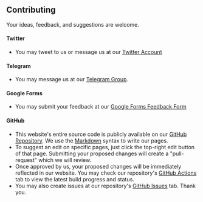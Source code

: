 ## Contributing

Your ideas, feedback, and suggestions are welcome.

#### Twitter

- You may tweet to us or message us at our [Twitter Account](https://twitter.com/ventureindexco)

#### Telegram

- You may message us at our [Telegram Group](https://t.me/ventureindexco).

#### Google Forms

- You may submit your feedback at our [Google Forms Feedback Form](https://forms.gle/71aUtiiSEHkUywwH9)

#### GitHub

- This website's entire source code is publicly available on our [GitHub Repository](https://github.com/ventureindexco/web). We use the [Markdown](https://commonmark.org/help/) syntax to write our pages.
- To suggest an edit on specific pages, just click the top-right edit button of that page. Submitting your proposed changes will create a "pull-request" which we will review.
- Once approved by us, your proposed changes will be immediately reflected in our website. You may check our repository's [GitHub Actions](https://github.com/ventureindexco/web/actions) tab to view the latest build progress and status.
- You may also create issues at our repository's [GitHub Issues](https://github.com/ventureindexco/web/issues) tab. Thank you.